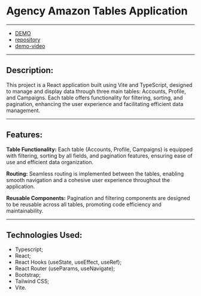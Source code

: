# Agency Amazon Tables Application

---

- [DEMO](https://amazon-tables.vercel.app/)
- [repository](https://github.com/IgorOksentyuk/amazon-tables)
- [demo-video](https://drive.google.com/file/d/1aDUyxW9O42Jo_tP7Wt0nycDWE3tM7T3c/view?usp=sharing)

---

## Description:

This project is a React application built using Vite and TypeScript, designed to manage and display data through three main tables: Accounts, Profile, and Campaigns. Each table offers functionality for filtering, sorting, and pagination, enhancing the user experience and facilitating efficient data management.

---

## Features:

**Table Functionality:** Each table (Accounts, Profile, Campaigns) is equipped with filtering, sorting by all fields, and pagination features, ensuring ease of use and efficient data organization.

**Routing:** Seamless routing is implemented between the tables, enabling smooth navigation and a cohesive user experience throughout the application.

**Reusable Components:** Pagination and filtering components are designed to be reusable across all tables, promoting code efficiency and maintainability.

---

## Technologies Used:

- Typescript;
- React;
- React Hooks (useState, useEffect, useRef);
- React Router (useParams, useNavigate);
- Bootstrap;
- Tailwind CSS;
- Vite.
